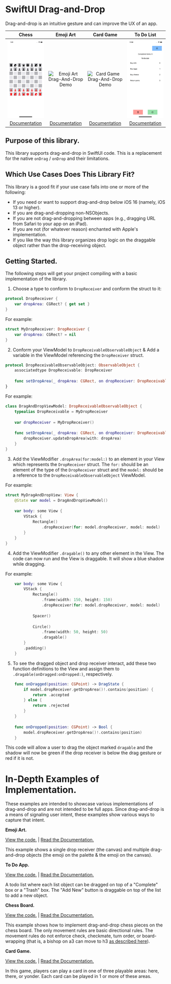 #  SwiftUI Drag-and-Drop

Drag-and-drop is an intuitive gesture and can improve the UX of an app. 

| Chess | Emoji Art | Card Game | To Do List |
| :---: | :---: | :---: | :---: |
| ![Chess Drag-And-Drop Demo](/assets/media/documentation-dragdrop-chess-demo.gif) | ![Emoji Art Drag-And-Drop Demo](/assets/media/documentation-dragdrop-emoji-art-vertical-demo.gif) | ![Card Game Drag-And-Drop Demo](/assets/media/documentation-dragdrop-card-game-demo.gif) | ![To Do List Drag-And-Drop Demo](/assets/media/documentation-dragdrop-todo-demo.gif) |
| [Documentation](https://www.joelhuber.com/software-documentation/documentation-chess-drag-and-drop/) | [Documentation](https://www.joelhuber.com/software-documentation/documentation-emoji-art/) | [Documentation](https://www.joelhuber.com/software-documentation/documentation-drag-and-drop-card-game/) | [Documentation](https://www.joelhuber.com/software-documentation/documentation-todo-list/) |


## Purpose of this library. 

This library supports drag-and-drop in SwiftUI code. This is a replacement for the native `onDrag` / `onDrop` and their limitations. 

## Which Use Cases Does This Library Fit?

This library is a good fit if your use case falls into one or more of the following:
* If you need or want to support drag-and-drop below iOS 16 (namely, iOS 13 or higher).
* If you are drag-and-dropping non-NSObjects.
* If you are not drag-and-dropping between apps (e.g., dragging URL from Safari to your app on an iPad).
* If you are not (for whatever reason) enchanted with Apple's implementation.
* If you like the way this library organizes drop logic on the draggable object rather than the drop-receiving object. 

## Getting Started. 

The following steps will get your project compiling with a basic implementation of the library. 


1. Choose a type to conform to `DropReceiver` and conform the struct to it:
```swift
protocol DropReceiver {
    var dropArea: CGRect? { get set }
}
```

For example:
```swift
struct MyDropReceiver: DropReceiver {
    var dropArea: CGRect? = nil
}
```


2. Conform your ViewModel to `DropReceivableObservableObject` & Add a variable in the ViewModel referencing the `DropReceiver` struct.
```swift
protocol DropReceivableObservableObject: ObservableObject {
    associatedtype DropReceivable: DropReceiver
    
    func setDropArea(_ dropArea: CGRect, on dropReceiver: DropReceivable)
}
```

For example:
```swift
class DragAndDropViewModel: DropReceivableObservableObject {
    typealias DropReceivable = MyDropReceiver
    
    var dropReceiver = MyDropReceiver()
        
    func setDropArea(_ dropArea: CGRect, on dropReceiver: DropReceivable) {
        dropReceiver.updateDropArea(with: dropArea)
    }
}
```

3. Add the ViewModifier `.dropArea(for:model:)` to an element in your View which represents the `DropReceiver` struct. The `for:` should be an element of the type of the `DropReceiver` struct and the `model:` should be a reference to the `DropReceivableObservableObject` ViewModel.

For example:
```swift
struct MyDragAndDropView: View {
    @State var model = DragAndDropViewModel()
    
    var body: some View {
        VStack {
            Rectangle()
                .dropReceiver(for: model.dropReceiver, model: model)
        }
    }
}
```

4. Add the ViewModifier `.dragable()` to any other element in the View. The code can now run and the View is draggable. It will show a blue shadow while dragging.

For example:
```swift
    var body: some View {
        VStack {
            Rectangle()
                .frame(width: 150, height: 150)
                .dropReceiver(for: model.dropReceiver, model: model)
                
            Spacer()
            
            Circle()
                .frame(width: 50, height: 50)
                .dragable()
        }
        .padding()
    }
```

5. To see the dragged object and drop receiver interact, add these two function definitions to the View and assign them to `.dragable(onDragged:onDropped:)`, respectively.
```swift
    func onDragged(position: CGPoint) -> DragState {
        if model.dropReceiver.getDropArea()!.contains(position) {
            return .accepted
        } else {
            return .rejected
        }
    }
    
    func onDropped(position: CGPoint) -> Bool {
        model.dropReceiver.getDropArea()!.contains(position)
    }
```

This code will allow a user to drag the object marked `dragable` and the shadow will now be green if the drop receiver is below the drag gesture or red if it is not.

#  In-Depth Examples of Implementation. 

These examples are intended to showcase various implementations of drag-and-drop and are not intended to be full apps. Since drag-and-drop is a means of signaling user intent, these examples show various ways to capture that intent. 

**Emoji Art.**

[View the code.]() | [Read the Documentation.](https://www.joelhuber.com/software-documentation/documentation-emoji-art/)

This example shows a single drop receiver (the canvas) and multiple drag-and-drop objects (the emoji on the palette & the emoji on the canvas). 

**To Do App.**

[View the code.]() | [Read the Documentation.](https://www.joelhuber.com/software-documentation/documentation-todo-list/)

A todo list where each list object can be dragged on top of a "Complete" box or a "Trash" box. The "Add New" button is draggable on top of the list to add a new object.

**Chess Board.**

[View the code.]() | [Read the Documentation.](https://www.joelhuber.com/software-documentation/documentation-chess-drag-and-drop/)

This example shows how to implement drag-and-drop chess pieces on the chess board. The only movement rules are basic directional rules. The movement rules do not enforce check, checkmate, turn order, or board-wrapping (that is, a bishop on a3 can move to h3 [as described here](https://www.joelhuber.com/2022/05/16/modeling-the-chess-board.html)). 

**Card Game.**

[View the code.]() | [Read the Documentation.](https://www.joelhuber.com/software-documentation/documentation-drag-and-drop-card-game/)

In this game, players can play a card in one of three playable areas: here, there, or yonder. Each card can be played in 1 or more of these areas. 

